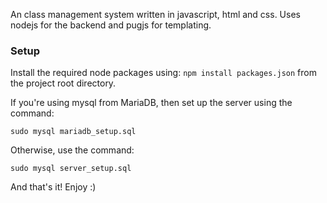 An class management system written in javascript, html and css. Uses nodejs for the backend and
pugjs for templating.

### Setup
Install the required node packages using:
`npm install packages.json`
from the project root directory.

If you're using mysql from MariaDB, then set up the server using the command:

`sudo mysql mariadb_setup.sql`

Otherwise, use the command:

`sudo mysql server_setup.sql`

And that's it! Enjoy :)

